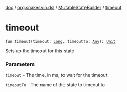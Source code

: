 [doc](../../index.md) / [org.snakeskin.dsl](../index.md) / [MutableStateBuilder](index.md) / [timeout](./timeout.md)

# timeout

`fun timeout(timeout: `[`Long`](https://kotlinlang.org/api/latest/jvm/stdlib/kotlin/-long/index.html)`, timeoutTo: `[`Any`](https://kotlinlang.org/api/latest/jvm/stdlib/kotlin/-any/index.html)`): `[`Unit`](https://kotlinlang.org/api/latest/jvm/stdlib/kotlin/-unit/index.html)

Sets up the timeout for this state

### Parameters

`timeout` - The time, in ms, to wait for the timeout

`timeoutTo` - The name of the state to timeout to